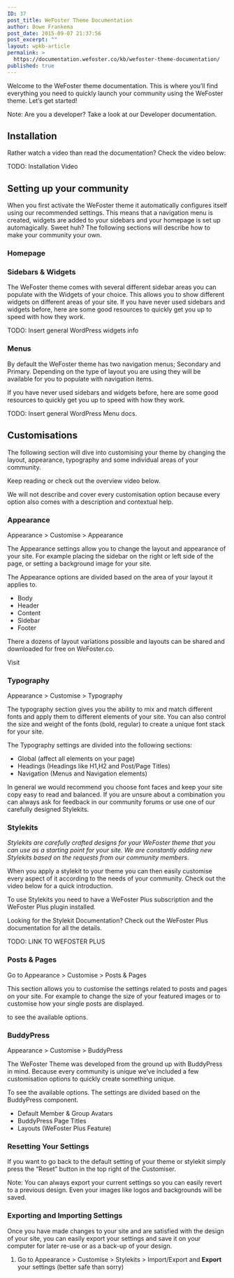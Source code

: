 ```yaml
---
ID: 37
post_title: WeFoster Theme Documentation
author: Bowe Frankema
post_date: 2015-09-07 21:37:56
post_excerpt: ""
layout: wpkb-article
permalink: >
  https://documentation.wefoster.co/kb/wefoster-theme-documentation/
published: true
---
```

Welcome to the WeFoster theme documentation. This is where you’ll find everything you need to quickly launch your community using the WeFoster theme. Let’s get started!

Note: Are you a developer? Take a look at our Developer documentation.

## Installation

Rather watch a video than read the documentation? Check the video below:

TODO: Installation Video

## Setting up your community

When you first activate the WeFoster theme it automatically configures itself using our recommended settings. This means that a navigation menu is created, widgets are added to your sidebars and your homepage is set up automagically. Sweet huh? The following sections will describe how to make your community your own.

### Homepage

### Sidebars & Widgets

The WeFoster theme comes with several different sidebar areas you can populate with the Widgets of your choice. This allows you to show different widgets on different areas of your site. If you have never used sidebars and widgets before, here are some good resources to quickly get you up to speed with how they work.

TODO: Insert general WordPress widgets info

### Menus

By default the WeFoster theme has two navigation menus; Secondary and Primary. Depending on the type of layout you are using they will be available for you to populate with navigation items.

If you have never used sidebars and widgets before, here are some good resources to quickly get you up to speed with how they work.

TODO: Insert general WordPress Menu docs.

## Customisations

The following section will dive into customising your theme by changing the layout, appearance, typography and some individual areas of your community.

Keep reading or check out the overview video below.

We will not describe and cover every customisation option because every option also comes with a description and contextual help.

### Appearance

Appearance > Customise > Appearance

The Appearance settings allow you to change the layout and appearance of your site. For example placing the sidebar on the right or left side of the page, or setting a background image for your site.

The Appearance options are divided based on the area of your layout it applies to.

*   Body
*   Header
*   Content
*   Sidebar
*   Footer

There a dozens of layout variations possible and layouts can be shared and downloaded for free on WeFoster.co.

Visit

### Typography

Appearance > Customise > Typography

The typography section gives you the ability to mix and match different fonts and apply them to different elements of your site. You can also control the size and weight of the fonts (bold, regular) to create a unique font stack for your site.

The Typography settings are divided into the following sections:

*   Global (affect all elements on your page)
*   Headings (Headings like H1,H2 and Post/Page Titles)
*   Navigation (Menus and Navigation elements)

In general we would recommend you choose font faces and keep your site copy easy to read and balanced. If you are unsure about a combination you can always ask for feedback in our community forums or use one of our carefully designed Stylekits.

### Stylekits

*Stylekits are carefully crafted designs for your WeFoster theme that you can use as a starting point for your site. We are constantly adding new Stylekits based on the requests from our community members*.

When you apply a stylekit to your theme you can then easily customise every aspect of it according to the needs of your community. Check out the video below for a quick introduction.

To use Stylekits you need to have a WeFoster Plus subscription and the WeFoster Plus plugin installed.

Looking for the Stylekit Documentation? Check out the WeFoster Plus documentation for all the details.

TODO: LINK TO WEFOSTER PLUS

### Posts & Pages

Go to Appearance > Customise > Posts & Pages

This section allows you to customise the settings related to posts and pages on your site. For example to change the size of your featured images or to customise how your single posts are displayed.

to see the available options.

### BuddyPress

Appearance > Customise > BuddyPress

The WeFoster Theme was developed from the ground up with BuddyPress in mind. Because every community is unique we’ve included a few customisation options to quickly create something unique.

To see the available options. The settings are divided based on the BuddyPress component.

*   Default Member & Group Avatars
*   BuddyPress Page Titles
*   Layouts (WeFoster Plus Feature)

### Resetting Your Settings

If you want to go back to the default setting of your theme or stylekit simply press the “Reset” button in the top right of the Customiser.

Note: You can always export your current settings so you can easily revert to a previous design. Even your images like logos and backgrounds will be saved.

### Exporting and Importing Settings

Once you have made changes to your site and are satisfied with the design of your site, you can easily export your settings and save it on your computer for later re-use or as a back-up of your design.

1.  Go to Appearance > Customise > Stylekits > Import/Export and **Export** your settings (better safe than sorry)